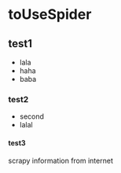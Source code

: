 # toUseSpider
## test1
- lala
- haha
- baba
### test2
- second
- lalal
#### test3

scrapy information from internet
